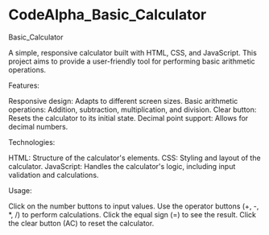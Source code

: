 # CodeAlpha_Basic_Calculator

Basic_Calculator

A simple, responsive calculator built with HTML, CSS, and JavaScript. This project aims to provide a user-friendly tool for performing basic arithmetic operations.

Features:

Responsive design: Adapts to different screen sizes.
Basic arithmetic operations: Addition, subtraction, multiplication, and division.
Clear button: Resets the calculator to its initial state.
Decimal point support: Allows for decimal numbers.

Technologies:

HTML: Structure of the calculator's elements.
CSS: Styling and layout of the calculator.
JavaScript: Handles the calculator's logic, including input validation and calculations.

Usage:

Click on the number buttons to input values.
Use the operator buttons (+, -, *, /) to perform calculations.
Click the equal sign (=) to see the result.
Click the clear button (AC) to reset the calculator.
